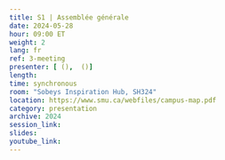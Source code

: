 ```yaml
---
title: S1 | Assemblée générale
date: 2024-05-28
hour: 09:00 ET
weight: 2
lang: fr
ref: 3-meeting
presenter: [ (),  ()]
length:
time: synchronous
room: "Sobeys Inspiration Hub, SH324"
location: https://www.smu.ca/webfiles/campus-map.pdf
category: presentation
archive: 2024
session_link:
slides:
youtube_link:
---
```

